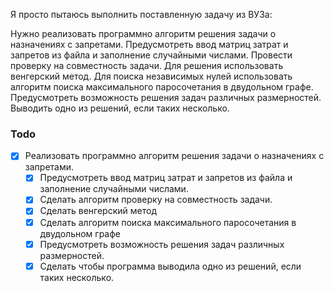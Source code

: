 Я просто пытаюсь выполнить поставленную задачу из ВУЗа:

Нужно реализовать программно алгоритм решения задачи о назначениях с запретами. Предусмотреть ввод матриц затрат и запретов из файла и заполнение случайными числами. Провести проверку на совместность задачи. Для решения использовать венгерский метод. Для поиска независимых нулей использовать алгоритм поиска максимального паросочетания в двудольном графе. Предусмотреть возможность решения задач различных размерностей. Выводить одно из решений, если таких несколько.


### Todo

- [x] Реализовать программно алгоритм решения задачи о назначениях с запретами.
  - [x] Предусмотреть ввод матриц затрат и запретов из файла и заполнение случайными числами.
  - [x] Сделать алгоритм проверку на совместность задачи.
  - [x] Сделать венгерский метод
  - [x] Сделать алгоритм поиска максимального паросочетания в двудольном графе
  - [x] Предусмотреть возможность решения задач различных размерностей.
  - [x] Сделать чтобы программа выводила одно из решений, если таких несколько.
